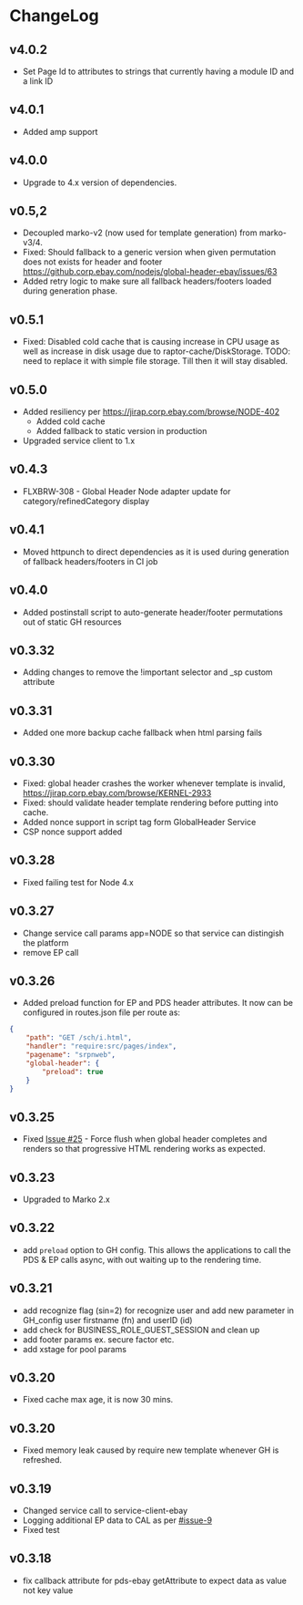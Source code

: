 # ChangeLog

## v4.0.2
* Set Page Id to attributes to strings that currently having a module ID and a link ID

## v4.0.1
* Added amp support

## v4.0.0
* Upgrade to 4.x version of dependencies.

## v0.5,2
* Decoupled marko-v2 (now used for template generation) from marko-v3/4.
* Fixed: Should fallback to a generic version when given permutation does not exists for header and footer https://github.corp.ebay.com/nodejs/global-header-ebay/issues/63
* Added retry logic to make sure all fallback headers/footers loaded during generation phase.

## v0.5.1
* Fixed: Disabled cold cache that is causing increase in CPU usage as well as increase in disk usage due to raptor-cache/DiskStorage. TODO: need to replace it with simple file storage. Till then it will stay disabled.

## v0.5.0
* Added resiliency per https://jirap.corp.ebay.com/browse/NODE-402
  * Added cold cache
  * Added fallback to static version in production
* Upgraded service client to 1.x

## v0.4.3
* FLXBRW-308 -  Global Header Node adapter update for category/refinedCategory display

## v0.4.1
* Moved httpunch to direct dependencies as it is used during generation of fallback headers/footers in CI job

## v0.4.0
* Added postinstall script to auto-generate header/footer permutations out of static GH resources

## v0.3.32
* Adding changes to remove the !important selector and _sp custom attribute

## v0.3.31
* Added one more backup cache fallback when html parsing fails

## v0.3.30
* Fixed: global header crashes the worker whenever template is invalid, https://jirap.corp.ebay.com/browse/KERNEL-2933
* Fixed: should validate header template rendering before putting into cache.
* Added nonce support in script tag form GlobalHeader Service
* CSP nonce support added

## v0.3.28
* Fixed failing test for Node 4.x

## v0.3.27
* Change service call params app=NODE so that service can distingish the platform
* remove EP call

## v0.3.26
* Added preload function for EP and PDS header attributes. It now can be configured in routes.json file per route as:
```json
{
    "path": "GET /sch/i.html",
    "handler": "require:src/pages/index",
    "pagename": "srpnweb",
    "global-header": {
        "preload": true
    }
}
```

## v0.3.25

* Fixed [Issue #25](https://github.corp.ebay.com/nodejs/global-header-ebay/issues/25) - Force flush when global header completes and renders so that progressive HTML rendering works as expected.

## v0.3.23
* Upgraded to Marko 2.x

## v0.3.22
* add `preload` option to GH config. This allows the applications to call the PDS & EP calls async, with out waiting up to the rendering time.

## v0.3.21
* add recognize flag (sin=2) for recognize user and add new parameter in GH_config user firstname (fn) and userID (id)
* add check for BUSINESS_ROLE_GUEST_SESSION and clean up
* add footer params ex. secure factor etc.
* add xstage for pool params

## v0.3.20
* Fixed cache max age, it is now 30 mins.

## v0.3.20
* Fixed memory leak caused by require new template whenever GH is refreshed.

## v0.3.19
* Changed service call to service-client-ebay
* Logging additional EP data to CAL as per [#issue-9](https://github.corp.ebay.com/nodejs/global-header-ebay/issues/9)
* Fixed test

## v0.3.18
* fix callback attribute for pds-ebay getAttribute to expect data as value not key value
